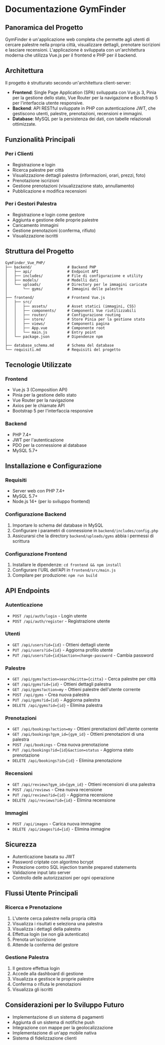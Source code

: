 # Documentazione GymFinder

## Panoramica del Progetto

GymFinder è un'applicazione web completa che permette agli utenti di cercare palestre nella propria città, visualizzare dettagli, prenotare iscrizioni e lasciare recensioni. L'applicazione è sviluppata con un'architettura moderna che utilizza Vue.js per il frontend e PHP per il backend.

## Architettura

Il progetto è strutturato secondo un'architettura client-server:

- **Frontend**: Single Page Application (SPA) sviluppata con Vue.js 3, Pinia per la gestione dello stato, Vue Router per la navigazione e Bootstrap 5 per l'interfaccia utente responsive.
- **Backend**: API RESTful sviluppate in PHP con autenticazione JWT, che gestiscono utenti, palestre, prenotazioni, recensioni e immagini.
- **Database**: MySQL per la persistenza dei dati, con tabelle relazionali ottimizzate.

## Funzionalità Principali

### Per i Clienti
- Registrazione e login
- Ricerca palestre per città
- Visualizzazione dettagli palestra (informazioni, orari, prezzi, foto)
- Prenotazione iscrizioni
- Gestione prenotazioni (visualizzazione stato, annullamento)
- Pubblicazione e modifica recensioni

### Per i Gestori Palestra
- Registrazione e login come gestore
- Aggiunta e gestione delle proprie palestre
- Caricamento immagini
- Gestione prenotazioni (conferma, rifiuto)
- Visualizzazione iscritti

## Struttura del Progetto

```
GymFinder_Vue_PHP/
├── backend/                # Backend PHP
│   ├── api/                # Endpoint API
│   ├── includes/           # File di configurazione e utility
│   ├── models/             # Modelli dati
│   └── uploads/            # Directory per le immagini caricate
│       └── gyms/           # Immagini delle palestre
│
├── frontend/               # Frontend Vue.js
│   ├── src/
│   │   ├── assets/         # Asset statici (immagini, CSS)
│   │   ├── components/     # Componenti Vue riutilizzabili
│   │   ├── router/         # Configurazione routing
│   │   ├── store/          # Store Pinia per la gestione stato
│   │   ├── views/          # Componenti pagina
│   │   ├── App.vue         # Componente root
│   │   └── main.js         # Entry point
│   └── package.json        # Dipendenze npm
│
├── database_schema.md      # Schema del database
└── requisiti.md            # Requisiti del progetto
```

## Tecnologie Utilizzate

### Frontend
- Vue.js 3 (Composition API)
- Pinia per la gestione dello stato
- Vue Router per la navigazione
- Axios per le chiamate API
- Bootstrap 5 per l'interfaccia responsive

### Backend
- PHP 7.4+
- JWT per l'autenticazione
- PDO per la connessione al database
- MySQL 5.7+

## Installazione e Configurazione

### Requisiti
- Server web con PHP 7.4+
- MySQL 5.7+
- Node.js 14+ (per lo sviluppo frontend)

### Configurazione Backend
1. Importare lo schema del database in MySQL
2. Configurare i parametri di connessione in `backend/includes/config.php`
3. Assicurarsi che la directory `backend/uploads/gyms` abbia i permessi di scrittura

### Configurazione Frontend
1. Installare le dipendenze: `cd frontend && npm install`
2. Configurare l'URL dell'API in `frontend/src/main.js`
3. Compilare per produzione: `npm run build`

## API Endpoints

### Autenticazione
- `POST /api/auth/login` - Login utente
- `POST /api/auth/register` - Registrazione utente

### Utenti
- `GET /api/users?id={id}` - Ottieni dettagli utente
- `PUT /api/users?id={id}` - Aggiorna profilo utente
- `PUT /api/users?id={id}&action=change-password` - Cambia password

### Palestre
- `GET /api/gyms?action=search&citta={citta}` - Cerca palestre per città
- `GET /api/gyms?id={id}` - Ottieni dettagli palestra
- `GET /api/gyms?action=my` - Ottieni palestre dell'utente corrente
- `POST /api/gyms` - Crea nuova palestra
- `PUT /api/gyms?id={id}` - Aggiorna palestra
- `DELETE /api/gyms?id={id}` - Elimina palestra

### Prenotazioni
- `GET /api/bookings?action=my` - Ottieni prenotazioni dell'utente corrente
- `GET /api/bookings?gym_id={gym_id}` - Ottieni prenotazioni di una palestra
- `POST /api/bookings` - Crea nuova prenotazione
- `PUT /api/bookings?id={id}&action=status` - Aggiorna stato prenotazione
- `DELETE /api/bookings?id={id}` - Elimina prenotazione

### Recensioni
- `GET /api/reviews?gym_id={gym_id}` - Ottieni recensioni di una palestra
- `POST /api/reviews` - Crea nuova recensione
- `PUT /api/reviews?id={id}` - Aggiorna recensione
- `DELETE /api/reviews?id={id}` - Elimina recensione

### Immagini
- `POST /api/images` - Carica nuova immagine
- `DELETE /api/images?id={id}` - Elimina immagine

## Sicurezza

- Autenticazione basata su JWT
- Password criptate con algoritmo bcrypt
- Protezione contro SQL injection tramite prepared statements
- Validazione input lato server
- Controllo delle autorizzazioni per ogni operazione

## Flussi Utente Principali

### Ricerca e Prenotazione
1. L'utente cerca palestre nella propria città
2. Visualizza i risultati e seleziona una palestra
3. Visualizza i dettagli della palestra
4. Effettua login (se non già autenticato)
5. Prenota un'iscrizione
6. Attende la conferma del gestore

### Gestione Palestra
1. Il gestore effettua login
2. Accede alla dashboard di gestione
3. Visualizza e gestisce le proprie palestre
4. Conferma o rifiuta le prenotazioni
5. Visualizza gli iscritti

## Considerazioni per lo Sviluppo Futuro

- Implementazione di un sistema di pagamenti
- Aggiunta di un sistema di notifiche push
- Integrazione con mappe per la geolocalizzazione
- Implementazione di un'app mobile nativa
- Sistema di fidelizzazione clienti
